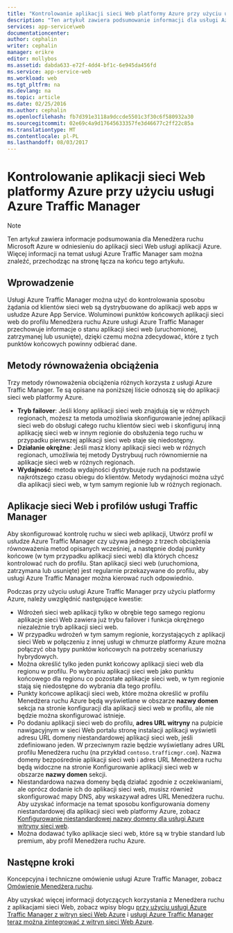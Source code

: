 ```yaml
---
title: "Kontrolowanie aplikacji sieci Web platformy Azure przy użyciu usługi Azure Traffic Manager"
description: "Ten artykuł zawiera podsumowanie informacji dla usługi Azure Traffic Manager, ponieważ odnosi się do aplikacji sieci web platformy Azure."
services: app-service\web
documentationcenter: 
author: cephalin
writer: cephalin
manager: erikre
editor: mollybos
ms.assetid: dabda633-e72f-4dd4-bf1c-6e945da456fd
ms.service: app-service-web
ms.workload: web
ms.tgt_pltfrm: na
ms.devlang: na
ms.topic: article
ms.date: 02/25/2016
ms.author: cephalin
ms.openlocfilehash: fb7d391e3118a9dccde5501c3f30c6f580932a30
ms.sourcegitcommit: 02e69c4a9d17645633357fe3d46677c2ff22c85a
ms.translationtype: MT
ms.contentlocale: pl-PL
ms.lasthandoff: 08/03/2017
---
```

# <a name="controlling-azure-web-app-traffic-with-azure-traffic-manager"></a>Kontrolowanie aplikacji sieci Web platformy Azure przy użyciu usługi Azure Traffic Manager
> [!NOTE]
> Ten artykuł zawiera informacje podsumowania dla Menedżera ruchu Microsoft Azure w odniesieniu do aplikacji sieci Web usługi aplikacji Azure. Więcej informacji na temat usługi Azure Traffic Manager sam można znaleźć, przechodząc na stronę łącza na końcu tego artykułu.
> 
> 

## <a name="introduction"></a>Wprowadzenie
Usługi Azure Traffic Manager można użyć do kontrolowania sposobu żądania od klientów sieci web są dystrybuowane do aplikacji web apps w usłudze Azure App Service. Woluminowi punktów końcowych aplikacji sieci web do profilu Menedżera ruchu Azure usługi Azure Traffic Manager przechowuje informacje o stanu aplikacji sieci web (uruchomionej, zatrzymanej lub usunięte), dzięki czemu można zdecydować, które z tych punktów końcowych powinny odbierać dane.

## <a name="load-balancing-methods"></a>Metody równoważenia obciążenia
Trzy metody równoważenia obciążenia różnych korzysta z usługi Azure Traffic Manager. Te są opisane na poniższej liście odnoszą się do aplikacji sieci web platformy Azure.

* **Tryb failover**: Jeśli klony aplikacji sieci web znajdują się w różnych regionach, możesz ta metoda umożliwia skonfigurowanie jednej aplikacji sieci web do obsługi całego ruchu klientów sieci web i skonfiguruj inną aplikację sieci web w innym regionie do obsłużenia tego ruchu w przypadku pierwszej aplikacji sieci web staje się niedostępny.
* **Działanie okrężne**: Jeśli masz klony aplikacji sieci web w różnych regionach, umożliwia tej metody Dystrybuuj ruch równomiernie na aplikacje sieci web w różnych regionach.
* **Wydajność**: metoda wydajności dystrybuuje ruch na podstawie najkrótszego czasu obiegu do klientów. Metody wydajności można użyć dla aplikacji sieci web, w tym samym regionie lub w różnych regionach.

## <a name="web-apps-and-traffic-manager-profiles"></a>Aplikacje sieci Web i profilów usługi Traffic Manager
Aby skonfigurować kontrolę ruchu w sieci web aplikacji, Utwórz profil w usłudze Azure Traffic Manager czy używa jednego z trzech obciążenia równoważenia metod opisanych wcześniej, a następnie dodaj punkty końcowe (w tym przypadku aplikacji sieci web) dla których chcesz kontrolować ruch do profilu. Stan aplikacji sieci web (uruchomiona, zatrzymana lub usunięte) jest regularnie przekazywane do profilu, aby usługi Azure Traffic Manager można kierować ruch odpowiednio.

Podczas przy użyciu usługi Azure Traffic Manager przy użyciu platformy Azure, należy uwzględnić następujące kwestie:

* Wdrożeń sieci web aplikacji tylko w obrębie tego samego regionu aplikacje sieci Web zawiera już trybu failover i funkcja okrężnego niezależnie tryb aplikacji sieci web.
* W przypadku wdrożeń w tym samym regionie, korzystających z aplikacji sieci Web w połączeniu z innej usługi w chmurze platformy Azure można połączyć oba typy punktów końcowych na potrzeby scenariuszy hybrydowych.
* Można określić tylko jeden punkt końcowy aplikacji sieci web dla regionu w profilu. Po wybraniu aplikacji sieci web jako punktu końcowego dla regionu co pozostałe aplikacje sieci web, w tym regionie stają się niedostępne do wybrania dla tego profilu.
* Punkty końcowe aplikacji sieci web, które można określić w profilu Menedżera ruchu Azure będą wyświetlane w obszarze **nazwy domen** sekcja na stronie konfiguracji dla aplikacji sieci web w profilu, ale nie będzie można skonfigurować istnieje.
* Po dodaniu aplikacji sieci web do profilu, **adres URL witryny** na pulpicie nawigacyjnym w sieci Web portalu stronę instalacji aplikacji wyświetli adresu URL domeny niestandardowej aplikacji sieci web, jeśli zdefiniowano jeden. W przeciwnym razie będzie wyświetlany adres URL profilu Menedżera ruchu (na przykład `contoso.trafficmgr.com`). Nazwa domeny bezpośrednie aplikacji sieci web i adres URL Menedżera ruchu będą widoczne na stronie Konfigurowanie aplikacji sieci web w obszarze **nazwy domen** sekcji.
* Niestandardowa nazwa domeny będą działać zgodnie z oczekiwaniami, ale oprócz dodanie ich do aplikacji sieci web, musisz również skonfigurować mapy DNS, aby wskazywał adres URL Menedżera ruchu. Aby uzyskać informacje na temat sposobu konfigurowania domeny niestandardowej dla aplikacji sieci web platformy Azure, zobacz [Konfigurowanie niestandardowej nazwy domeny dla usługi Azure witryny sieci web](app-service-web-tutorial-custom-domain.md).
* Można dodawać tylko aplikacje sieci web, które są w trybie standard lub premium, aby profil Menedżera ruchu Azure.

## <a name="next-steps"></a>Następne kroki
Koncepcyjna i techniczne omówienie usługi Azure Traffic Manager, zobacz [Omówienie Menedżera ruchu](../traffic-manager/traffic-manager-overview.md).

Aby uzyskać więcej informacji dotyczących korzystania z Menedżera ruchu z aplikacjami sieci Web, zobacz wpisy blogu [przy użyciu usługi Azure Traffic Manager z witryn sieci Web Azure](http://blogs.msdn.com/b/waws/archive/2014/03/18/using-windows-azure-traffic-manager-with-waws.aspx) i [usługi Azure Traffic Manager teraz można zintegrować z witryn sieci Web Azure](https://azure.microsoft.com/blog/2014/03/27/azure-traffic-manager-can-now-integrate-with-azure-web-sites/).

